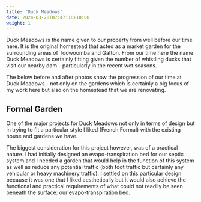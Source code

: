 ```yaml
---
title: "Duck Meadows"
date: 2024-03-28T07:47:16+10:00
weight: 1
---
```


Duck Meadows is the name given to our property from well before our time here. It is the original homestead that acted as a market garden for the surrounding areas of Toowoomba and Gatton. From our time here the name Duck Meadows is certainly fitting given the number of whistling ducks that visit our nearby dam - particularly in the recent wet seasons. 

The below before and after photos show the progression of our time at Duck Meadows - not only on the gardens which is certainly a big focus of my work here but also on the homestead that we are renovating. 

## Formal Garden
One of the major projects for Duck Meadows not only in terms of design but in trying to fit a particular style I liked (French Formal) with the existing house and gardens we have. 

The biggest consideration for this project however, was of a practical nature. I had initially designed an evapo-transpiration bed for our septic system and I needed a garden that would help in the function of this system as well as reduce any potential traffic (both foot traffic but certainly any vehicular or heavy machinery traffic). I settled on this particular design because it was one that I liked aesthetically but it would also achieve the functional and practical requirements of what could not readily be seen beneath the surface: our evapo-transpiration bed.

